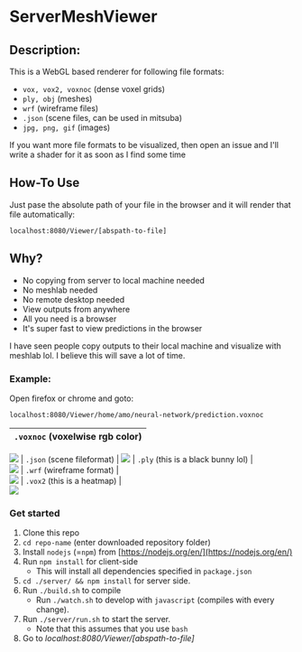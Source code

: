 # ServerMeshViewer

## Description: 

This is a WebGL based renderer for following file formats:

- ```vox, vox2, voxnoc``` (dense voxel grids)
- ```ply, obj``` (meshes)
- ```wrf``` (wireframe files)
- ```.json``` (scene files, can be used in mitsuba)
- ```jpg, png, gif``` (images)

If you want more file formats to be visualized, then open an issue and I'll write a shader for it as soon as I find some time

## How-To Use

Just pase the absolute path of your file in the browser and it will render that file automatically:

```localhost:8080/Viewer/[abspath-to-file]```

## Why?

+ No copying from server to local machine needed
+ No meshlab needed
+ No remote desktop needed
+ View outputs from anywhere
+ All you need is a browser
+ It's super fast to view predictions in the browser

I have seen people copy outputs to their local machine and visualize with meshlab lol. I believe this will save a lot of time.

### Example:
Open firefox or chrome and goto:

```localhost:8080/Viewer/home/amo/neural-network/prediction.voxnoc```

| ```.voxnoc```   (voxelwise rgb color)         |  
:-------------------------:|
![](pics/nocs.png)
| ```.json``` (scene fileformat) |
![](pics/json.png)
| ```.ply``` (this is a black bunny lol)   |  
![](pics/ply.png)
| ```.wrf``` (wireframe format)   |  
![](pics/wrf.png)
| ```.vox2``` (this is a heatmap)   |  
![](pics/vox2.png)


### Get started

1. Clone this repo 
2. `cd repo-name` (enter downloaded repository folder)
3. Install `nodejs` (=`npm`) from [https://nodejs.org/en/](https://nodejs.org/en/)
4. Run `npm install` for client-side 
    * This will install all dependencies specified in `package.json`
5. `cd ./server/ && npm install` for server side.
6. Run `./build.sh` to compile
    * Run `./watch.sh` to develop with `javascript` (compiles with every change).
7. Run `./server/run.sh` to start the server.
   * Note that this assumes that you use `bash`
8. Go to *localhost:8080/Viewer/[abspath-to-file]* 

